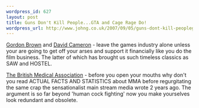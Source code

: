 ```yaml
--- 
wordpress_id: 627
layout: post
title: Guns Don't Kill People...GTA and Cage Rage Do!
wordpress_url: http://www.johng.co.uk/2007/09/05/guns-dont-kill-peoplegta-and-cage-rage-do/
---
```

<a href="http://www.mcvuk.com/news/28203/Gordon-Brown-Ill-ban-violent-games">Gordon Brown</a> and <a href="http://www.mcvuk.com/news/28147/David-Cameron-launches-attack-on-games?archive=bmV3c2FyY2hpdmU/bW9udGg9MDgyMDA3">David Cameron</a> - leave the games industry alone unless your are going to get off your arses and support it financially like you do the film business. The latter of which has brought us such timeless classics as SAW and HOSTEL.

<a href="http://news.bbc.co.uk/1/hi/health/6978438.stm">The British Medical Association</a> - before you open your mouths why don't you read ACTUAL FACTS AND STATISTICS about MMA before regurgitating the same crap the sensationalist main stream media wrote 2 years ago. The argument is so far beyond 'human cock fighting' now you make yourselves look redundant and obsolete.
